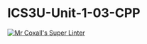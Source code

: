# ICS3U-Unit-1-03-CPP

[![Mr Coxall's Super Linter](https://github.com/Johanna-liu16/ICS3U-Unit-1-03-CPP/workflows/Mr%20Coxall's%20Super%20Linter/badge.svg)](https://github.com/Johanna-liu16/ICS3U-Unit-1-03-CPP/actions/)
